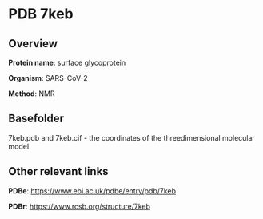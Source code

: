 # PDB 7keb

## Overview

**Protein name**: surface glycoprotein

**Organism**: SARS-CoV-2

**Method**: NMR



## Basefolder

7keb.pdb and 7keb.cif - the coordinates of the threedimensional molecular model



## Other relevant links 
**PDBe**:  https://www.ebi.ac.uk/pdbe/entry/pdb/7keb
 
**PDBr**: https://www.rcsb.org/structure/7keb 
